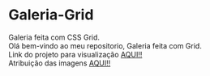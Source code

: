 # Galeria-Grid
Galeria feita com CSS Grid.  
Olá bem-vindo ao meu repositorio, Galeria feita com Grid.  
Link do projeto para visualização <a href="https://crislainepaula.github.io/Galeria-Grid/">AQUI!!</a>  
Atribuição das imagens <a href="https://www.freepik.es/">AQUI!!</a>
